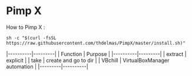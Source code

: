 # Pimp X

How to Pimp X :

`sh -c "$(curl -fsSL https://raw.githubusercontent.com/thdelmas/PimpX/master/install.sh)"`



|----------|---------|
| Function | Purpose |
|----------|---------|
| extract | explicit |
| take | create and go to dir |
| VBchill | VirtualBoxManager automation |
|---------|----------|
